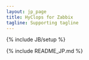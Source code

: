 ```yaml
---
layout: jp_page
title: HyClops for Zabbix
tagline: Supporting tagline
---
```

{% include JB/setup %}

{% include README_JP.md %}

